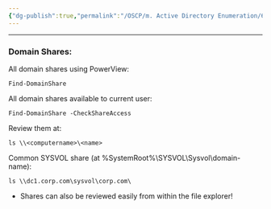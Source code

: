 ```yaml
---
{"dg-publish":true,"permalink":"/OSCP/m. Active Directory Enumeration/6. Domain Shares/"}
---
```


-----------
### Domain Shares:

All domain shares using PowerView:
```
Find-DomainShare
```
All domain shares available to current user:
```
Find-DomainShare -CheckShareAccess
```
Review them at:
```
ls \\<computername>\<name>
```
Common SYSVOL share (at %SystemRoot%\\SYSVOL\\Sysvol\\domain-name): 
```
ls \\dc1.corp.com\sysvol\corp.com\
```
- Shares can also be reviewed easily from within the file explorer!
